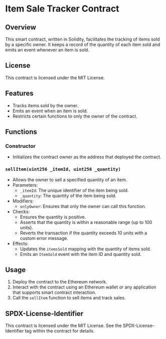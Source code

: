 # Item Sale Tracker Contract

## Overview
This smart contract, written in Solidity, facilitates the tracking of items sold by a specific owner. It keeps a record of the quantity of each item sold and emits an event whenever an item is sold.

## License
This contract is licensed under the MIT License.

## Features
- Tracks items sold by the owner.
- Emits an event when an item is sold.
- Restricts certain functions to only the owner of the contract.

## Functions
### Constructor
- Initializes the contract owner as the address that deployed the contract.

### `sellItem(uint256 _itemId, uint256 _quantity)`
- Allows the owner to sell a specified quantity of an item.
- Parameters:
  - `_itemId`: The unique identifier of the item being sold.
  - `_quantity`: The quantity of the item being sold.
- Modifiers:
  - `onlyOwner`: Ensures that only the owner can call this function.
- Checks:
  - Ensures the quantity is positive.
  - Asserts that the quantity is within a reasonable range (up to 100 units).
  - Reverts the transaction if the quantity exceeds 10 units with a custom error message.
- Effects:
  - Updates the `itemsSold` mapping with the quantity of items sold.
  - Emits an `ItemSold` event with the item ID and quantity sold.

## Usage
1. Deploy the contract to the Ethereum network.
2. Interact with the contract using an Ethereum wallet or any application that supports smart contract interaction.
3. Call the `sellItem` function to sell items and track sales.

## SPDX-License-Identifier
This contract is licensed under the MIT License. See the SPDX-License-Identifier tag within the contract for details.

